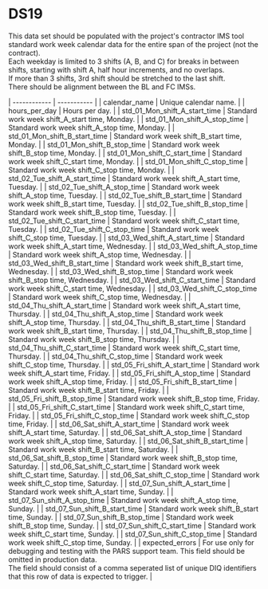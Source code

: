 # DS19
This data set should be populated with the project's contractor IMS tool standard work week calendar data for the entire span of the project (not the contract).<br/> Each weekday is limited to 3 shifts (A, B, and C) for breaks in between shifts, starting with shift A, half hour increments, and no overlaps.<br/> If more than 3 shifts, 3rd shift should be stretched to the last shift.<br/> There should be alignment between the BL and FC IMSs.

| ------------ | ----------- |
| calendar_name | Unique calendar name. |
| hours_per_day | Hours per day. |
| std_01_Mon_shift_A_start_time | Standard work week shift_A_start time, Monday. |
| std_01_Mon_shift_A_stop_time | Standard work week shift_A_stop time, Monday. |
| std_01_Mon_shift_B_start_time | Standard work week shift_B_start time, Monday. |
| std_01_Mon_shift_B_stop_time | Standard work week shift_B_stop time, Monday. |
| std_01_Mon_shift_C_start_time | Standard work week shift_C_start time, Monday. |
| std_01_Mon_shift_C_stop_time | Standard work week shift_C_stop time, Monday. |
| std_02_Tue_shift_A_start_time | Standard work week shift_A_start time, Tuesday. |
| std_02_Tue_shift_A_stop_time | Standard work week shift_A_stop time, Tuesday. |
| std_02_Tue_shift_B_start_time | Standard work week shift_B_start time, Tuesday. |
| std_02_Tue_shift_B_stop_time | Standard work week shift_B_stop time, Tuesday. |
| std_02_Tue_shift_C_start_time | Standard work week shift_C_start time, Tuesday. |
| std_02_Tue_shift_C_stop_time | Standard work week shift_C_stop time, Tuesday. |
| std_03_Wed_shift_A_start_time | Standard work week shift_A_start time, Wednesday. |
| std_03_Wed_shift_A_stop_time | Standard work week shift_A_stop time, Wednesday. |
| std_03_Wed_shift_B_start_time | Standard work week shift_B_start time, Wednesday. |
| std_03_Wed_shift_B_stop_time | Standard work week shift_B_stop time, Wednesday. |
| std_03_Wed_shift_C_start_time | Standard work week shift_C_start time, Wednesday. |
| std_03_Wed_shift_C_stop_time | Standard work week shift_C_stop time, Wednesday. |
| std_04_Thu_shift_A_start_time | Standard work week shift_A_start time, Thursday. |
| std_04_Thu_shift_A_stop_time | Standard work week shift_A_stop time, Thursday. |
| std_04_Thu_shift_B_start_time | Standard work week shift_B_start time, Thursday. |
| std_04_Thu_shift_B_stop_time | Standard work week shift_B_stop time, Thursday. |
| std_04_Thu_shift_C_start_time | Standard work week shift_C_start time, Thursday. |
| std_04_Thu_shift_C_stop_time | Standard work week shift_C_stop time, Thursday. |
| std_05_Fri_shift_A_start_time | Standard work week shift_A_start time, Friday. |
| std_05_Fri_shift_A_stop_time | Standard work week shift_A_stop time, Friday. |
| std_05_Fri_shift_B_start_time | Standard work week shift_B_start time, Friday. |
| std_05_Fri_shift_B_stop_time | Standard work week shift_B_stop time, Friday. |
| std_05_Fri_shift_C_start_time | Standard work week shift_C_start time, Friday. |
| std_05_Fri_shift_C_stop_time | Standard work week shift_C_stop time, Friday. |
| std_06_Sat_shift_A_start_time | Standard work week shift_A_start time, Saturday. |
| std_06_Sat_shift_A_stop_time | Standard work week shift_A_stop time, Saturday. |
| std_06_Sat_shift_B_start_time | Standard work week shift_B_start time, Saturday. |
| std_06_Sat_shift_B_stop_time | Standard work week shift_B_stop time, Saturday. |
| std_06_Sat_shift_C_start_time | Standard work week shift_C_start time, Saturday. |
| std_06_Sat_shift_C_stop_time | Standard work week shift_C_stop time, Saturday. |
| std_07_Sun_shift_A_start_time | Standard work week shift_A_start time, Sunday. |
| std_07_Sun_shift_A_stop_time | Standard work week shift_A_stop time, Sunday. |
| std_07_Sun_shift_B_start_time | Standard work week shift_B_start time, Sunday. |
| std_07_Sun_shift_B_stop_time | Standard work week shift_B_stop time, Sunday. |
| std_07_Sun_shift_C_start_time | Standard work week shift_C_start time, Sunday. |
| std_07_Sun_shift_C_stop_time | Standard work week shift_C_stop time, Sunday. |
| expected_errors | For use only for debugging and testing with the PARS support team. This field should be omitted in production data.<br/> The field should consist of a comma seperated list of unique DIQ identifiers that this row of data is expected to trigger. |
